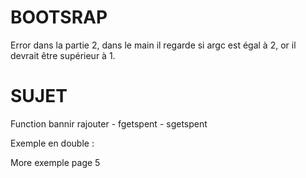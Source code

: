 # BOOTSRAP

Error dans la partie 2, dans le main il regarde si argc est égal à 2, or il devrait être supérieur à 1.


# SUJET

Function bannir rajouter
    - fgetspent
    - sgetspent

Exemple en double :

More exemple page 5


